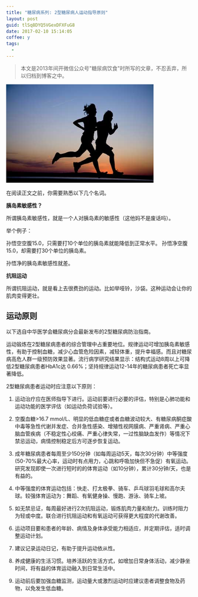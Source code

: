 ```yaml
---
title: "糖尿病系列: 2型糖尿病人运动指导原则"
layout: post
guid: tlSq8DYQ5VGexDFXFuG8
date: 2017-02-10 15:14:05
coffee: y
tags:
  - 
---
```


> 本文是2013年间开微信公众号"糖尿病饮食"时所写的文章，不忍丢弃，所以归档到博客之中。

![](/media/files/2017-02-10-header.jpg)

在阅读正文之前，你需要熟悉以下几个名词。

**胰岛素敏感性？**

所谓胰岛素敏感性，就是一个人对胰岛素的敏感性（这他妈不是废话吗）。

举个例子：

孙悟空空腹15.0，只需要打10个单位的胰岛素就能降低到正常水平。
孙悟净空腹15.0，却需要打30个单位的胰岛素。

孙悟净的胰岛素敏感性就差。

**抗阻运动**

所谓抗阻运动，就是看上去很费劲的运动。比如举哑铃，沙袋。这种运动会让你的肌肉变得更壮。


## 运动原则

以下选自中华医学会糖尿病分会最新发布的2型糖尿病防治指南。

运动锻炼在2型糖尿病患者的综合管理中占重要地位。规律运动可增加胰岛素敏感性，有助于控制血糖，减少心血管危险因素，减轻体重，提升幸福感。而且对糖尿病高危人群一级预防效果显著。流行病学研究结果显示：结构式运动8周以上可降低2型糖尿病患者HbA1c达 0.66%；坚持规律运动12-14年的糖尿病患者死亡率显著降低。
  
2型糖尿病患者运动时应注意以下原则：

1. 运动治疗应在医师指导下进行。运动前要进行必要的评估，特别是心肺功能和运动功能的医学评估（如运动负荷试验等）。

2. 空腹血糖>16.7 mmol/L、明显的低血糖症或者血糖波动较大、有糖尿病酮症酸中毒等急性代谢并发症、合并急性感染、增殖性视网膜病、严重肾病、严重心脑血管疾病（不稳定性心绞痛、严重心律失常，一过性脑缺血发作）等情况下禁忌运动，病情控制稳定后方可逐步恢复运动。

3. 成年糖尿病患者每周至少150分钟（如每周运动5天，每次30分钟）中等强度(50-70%最大心率，运动时有点用力，心跳和呼吸加快但不急促）有氧运动。研究发现即使一次进行短时的的体育运动（如10分钟），累计30分钟/天，也是有益的。

4. 中等强度的体育运动包括：快走、打太极拳、骑车、乒乓球羽毛球和高尔夫球。较强体育运动为：舞蹈、有氧健身操、慢跑、游泳、骑车上坡。

5. 如无禁忌证，每周最好进行2次抗阻运动，锻炼肌肉力量和耐力。训练时阻力为轻或中度。联合进行抗阻运动和有氧运动可获得更大程度的代谢改善。

6. 运动项目要和患者的年龄、病情及身体承受能力相适应，并定期评估，适时调整运动计划。

7. 建议记录运动日记，有助于提升运动依从性。

8. 养成健康的生活习惯。培养活跃的生活方式，如增加日常身体活动，减少静坐时间，将有益的体育运动融入到日常生活中。

9. 运动前后要加强血糖监测，运动量大或激烈运动时应建议患者调整食物及药物，以免发生低血糖。
